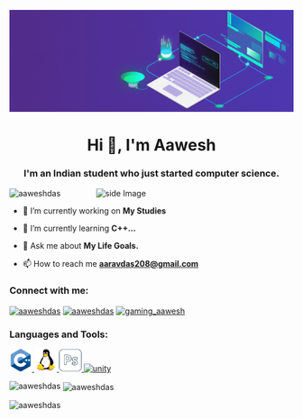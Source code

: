 ![logo](https://github.com/aaweshdas/aaweshdas/blob/main/241765440-80728820-e06b-4f96-9c9e-9df46f0cc0a5.gif)



<h1 align="center">Hi 👋, I'm Aawesh</h1>
<h3 align="center">I'm an Indian student who just started computer science.</h3>

 <img src="https://camo.githubusercontent.com/19db51af5f90f1b152bc0b9078f5fe97053955be5074f03f17019c70345bdcdb/68747470733a2f2f6d69726f2e6d656469756d2e636f6d2f6d61782f313336302f302a37513379765349765f7430696f4a2d5a2e676966" alt="side Image" align="right" width="350" height="auto" />

<p align="left"> <img src="https://komarev.com/ghpvc/?username=aaweshdas&label=Profile%20views&color=0e75b6&style=flat" alt="aaweshdas" /> </p>

- 🔭 I’m currently working on **My Studies**

- 🌱 I’m currently learning **C++...**

- 💬 Ask me about **My Life Goals.**

- 📫 How to reach me **aaravdas208@gmail.com**

<h3 align="left">Connect with me:</h3>
<p align="left">
<a href="https://linkedin.com/in/aaweshdas" target="blank"><img align="center" src="https://raw.githubusercontent.com/rahuldkjain/github-profile-readme-generator/master/src/images/icons/Social/linked-in-alt.svg" alt="aaweshdas" height="30" width="40" /></a>
<a href="https://instagram.com/aaweshdas" target="blank"><img align="center" src="https://raw.githubusercontent.com/rahuldkjain/github-profile-readme-generator/master/src/images/icons/Social/instagram.svg" alt="aaweshdas" height="30" width="40" /></a>
<a href="https://www.youtube.com/c/gaming_aawesh" target="blank"><img align="center" src="https://raw.githubusercontent.com/rahuldkjain/github-profile-readme-generator/master/src/images/icons/Social/youtube.svg" alt="gaming_aawesh" height="30" width="40" /></a>
</p>

<h3 align="left">Languages and Tools:</h3>
<p align="left"> <a href="https://www.w3schools.com/cpp/" target="_blank" rel="noreferrer"> <img src="https://raw.githubusercontent.com/devicons/devicon/master/icons/cplusplus/cplusplus-original.svg" alt="cplusplus" width="40" height="40"/> </a> <a href="https://www.linux.org/" target="_blank" rel="noreferrer"> <img src="https://raw.githubusercontent.com/devicons/devicon/master/icons/linux/linux-original.svg" alt="linux" width="40" height="40"/> </a> <a href="https://www.photoshop.com/en" target="_blank" rel="noreferrer"> <img src="https://raw.githubusercontent.com/devicons/devicon/master/icons/photoshop/photoshop-line.svg" alt="photoshop" width="40" height="40"/> </a> <a href="https://unity.com/" target="_blank" rel="noreferrer"> <img src="https://www.vectorlogo.zone/logos/unity3d/unity3d-icon.svg" alt="unity" width="40" height="40"/> </a> </p>

<p><img align="left" src="https://github-readme-stats.vercel.app/api/top-langs?username=aaweshdas&show_icons=true&locale=en&layout=compact" alt="aaweshdas" /></p>

<p>&nbsp;<img align="center" src="https://github-readme-stats.vercel.app/api?username=aaweshdas&show_icons=true&locale=en" alt="aaweshdas" /></p>

<p><img align="center" src="https://github-readme-streak-stats.herokuapp.com/?user=aaweshdas&" alt="aaweshdas" /></p>
